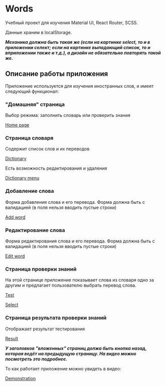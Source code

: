 # Words

Учебный проект для изучения Material UI, React Router, SCSS.

Данные храним в localStorage. 

***Механика должна быть такая же (если на картинке select, то и в приложении селект; если на картинке выпадающий список, то и вприложении также и т.д.), а дизайн не обязательно повторять такой же.***

## Описание работы приложения

Приложение используется для изучения иностранных слов, и имеет следующий функционал:

### "Домашняя" страница

Выбор режима: заполнить словарь или проверить знания

[Home page](https://github.com/LehaIvanov/frontend-course-public/blob/main/words/docs/index.png)

### Страница словаря

Содержит список слов и их переводов

[Dictionary](https://github.com/LehaIvanov/frontend-course-public/blob/main/words/docs/list.png)

Есть возможность редактирования и удаления

[Dictionary menu](https://github.com/LehaIvanov/frontend-course-public/blob/main/words/docs/tooltip.png)

### Добавление слова

Форма добавления слова и его перевода. Форма должна быть с валидацией (в поля нельзя вводить пустые строки)

[Add word](https://github.com/LehaIvanov/frontend-course-public/blob/main/words/docs/add-word.png)

### Редактирование слова

Форма редактирования слова и его перевода. Форма должна быть с валидацией (в поля нельзя вводить пустые строки)

[Edit word](https://github.com/LehaIvanov/frontend-course-public/blob/main/words/docs/edit.png)

### Страница проверки знаний

На этой странице приложение показывает слова из словаря одно за другим и предлагает пользователю выбрать перевод слова.

[Test](https://github.com/LehaIvanov/frontend-course-public/blob/main/words/docs/test.png)

[Select](https://github.com/LehaIvanov/frontend-course-public/blob/main/words/docs/test-selector.png)

### Страница результата проверки знаний

Отображает результат тестирования

[Result](https://github.com/LehaIvanov/frontend-course-public/blob/main/words/docs/result.png)

***У заголовков "вложенных" страниц должа быть кнопка назад, которая ведёт на предыдущую страницу. На видео можно посмотреть это подробнее.***

То как работает приложение можно увидеть в видео:

[Demonstration](https://disk.yandex.ru/d/sn5Vci8yIu8cQg/demo.mkv)
